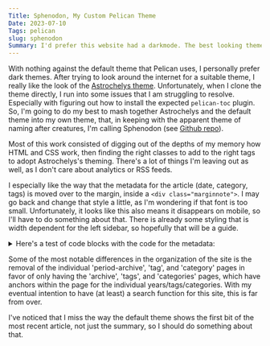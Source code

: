 ```yaml
---
Title: Sphenodon, My Custom Pelican Theme
Date: 2023-07-10
Tags: pelican
slug: sphenodon
Summary: I'd prefer this website had a darkmode. The best looking theme I found is broken, so time to recreate myself
---
```


With nothing against the default theme that Pelican uses, I personally prefer dark themes. After trying to look around the internet for a suitable theme, I really like the look of the [Astrochelys theme](https://out-of-cheese-error.netlify.app/astrochelys). Unfortunately, when I clone the theme directly, I run into some issues that I am struggling to resolve. Especially with figuring out how to install the expected `pelican-toc` plugin. So, I'm going to do my best to mash together Astrochelys and the default theme into my own theme, that, in keeping with the apparent theme of naming after creatures, I'm calling Sphenodon (see [Github repo](https://github.com/dknelson9876/sphenodon)).

Most of this work consisted of digging out of the depths of my memory how HTML and CSS work, then finding the right classes to add to the right tags to adopt Astrochelys's theming. There's a lot of things I'm leaving out as well, as I don't care about analytics or RSS feeds.

I especially like the way that the metadata for the article (date, category, tags) is moved over to the margin, inside a `<div class="marginnote">`. I may go back and change that style a little, as I'm wondering if that font is too small. Unfortunately, it looks like this also means it disappears on mobile, so I'll have to do something about that. There is already some styling that is width dependent for the left sidebar, so hopefully that will be a guide.


<details>
    <summary>Here's a test of code blocks with the code for the metadata:</summary>

```html

    <div class="marginnote">
        <hr>
        <div class="article-information">
            <div class="article-information-heading uppercase">Published</div>
            <time class="published" datetime="{{ article.date.isoformat() }}">
                {{ article.locale_date }}
            </time>
            {% if article.modified %}
            <time class="modified" datetime="{{ article.modified.isoformat() }}">
                {{ article.locale_modified }}
            </time>
            {% endif %}
            {% if article.category %}
            <div class="category">
                Category: <a href="{{ SITEURL }}/{{ article.category.url }}">{{ article.category }}</a>
            </div>
            {% endif %}
            {% if article.tags %}
            <div class="tags">
                Tags:
                {% for tag in article.tags %}
                <a href="{{ SITEURL }}/{{ tag.url }}">{{ tag }}</a>
                {% endfor %}
            </div>
            {% endif %}
        </div>
        <hr>
    </div>
```
</details>

Some of the most notable differences in the organization of the site is the removal of the individual 'period-archive', 'tag', and 'category' pages in favor of only having the 'archive', 'tags', and 'categories' pages, which have anchors within the page for the individual years/tags/categories. With my eventual intention to have (at least) a search function for this site, this is far from over.

I've noticed that I miss the way the default theme shows the first bit of the most recent article, not just the summary, so I should do something about that.